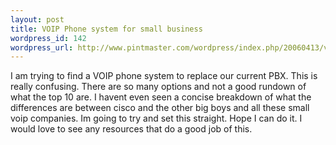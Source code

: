 ```yaml
--- 
layout: post
title: VOIP Phone system for small business
wordpress_id: 142
wordpress_url: http://www.pintmaster.com/wordpress/index.php/20060413/voip-phone-system-for-small-business/
---
```

I am trying to find a VOIP phone system to replace our current PBX. This is really confusing. There are so many options and not a good rundown of what the top 10 are. I havent even seen a concise breakdown of what the differences are between cisco and the other big boys and all these small voip companies. Im going to try and set this straight. Hope I can do it. I would love to see any resources that do a good job of this.

